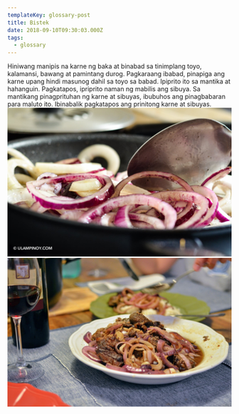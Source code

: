 ```yaml
---
templateKey: glossary-post
title: Bistek
date: 2018-09-10T09:30:03.000Z
tags:
  - glossary
---
```


Hiniwang manipis na karne ng baka at binabad sa tinimplang toyo, kalamansi, bawang at pamintang durog. Pagkaraang ibabad, pinapiga ang karne upang hindi masunog dahil sa toyo sa babad. Ipiprito ito sa mantika at hahanguin. Pagkatapos, ipriprito naman ng mabilis ang sibuya. Sa mantikang pinagprituhan ng karne at sibuyas, ibubuhos ang pinagbabaran para maluto ito. Ibinabalik pagkatapos ang prinitong karne at sibuyas.
![Piniprito ng mabilis ang sibuyas](/static/images/bistek-onion-rings.jpg)
![Bistek tagalog at red wine](/static/images/ulam-bistek-tagalog.jpg)
